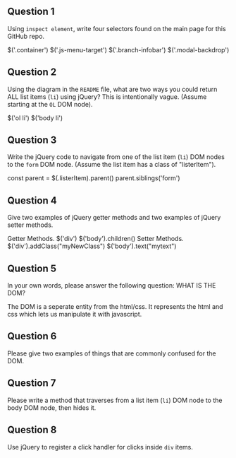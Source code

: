 ## Question 1

Using `inspect element`, write four selectors found on the main page for this
GitHub repo.

<!-- your answer starts here -->
$('.container')
$('.js-menu-target')
$('.branch-infobar')
$('.modal-backdrop')


<!-- your answer ends here -->

## Question 2

Using the diagram in the `README` file, what are two ways you could return ALL
list items (`li`) using jQuery? This is intentionally vague. (Assume starting
at the `OL` DOM node).

<!-- your answer starts here -->
$('ol li')
$('body li')
<!-- your answer ends here -->

## Question 3

Write the jQuery code to navigate from one of the list item (`li`) DOM nodes to
the `form` DOM node. (Assume the list item has a class of "listerItem").

<!-- your answer starts here -->
 const parent = $(.listerItem).parent()
 parent.siblings('form')
<!-- your answer ends here -->

## Question 4

Give two examples of jQuery getter methods and two examples of jQuery setter
methods.

<!-- your answer starts here -->
Getter Methods.
$('div')
$('body').children()
Setter Methods.
$('div').addClass("myNewClass")
$('body').text("mytext")
<!-- your answer ends here -->

## Question 5

In your own words, please answer the following question: WHAT IS THE DOM?

<!-- your answer starts here -->
The DOM is a seperate entity from the html/css. It represents the html and css which
lets us manipulate it with javascript.
<!-- your answer ends here -->

## Question 6

Please give two examples of things that are commonly confused for the DOM.

<!-- your answer starts here -->

<!-- your answer ends here -->

## Question 7

Please write a method that traverses from a list item (`li`) DOM node to the
body DOM node, then hides it.

<!-- your answer starts here -->

<!-- your answer ends here -->

## Question 8

Use jQuery to register a click handler for clicks inside `div` items.

<!-- your answer starts here -->

<!-- your answer ends here -->
